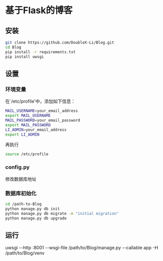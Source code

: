 # 基于Flask的博客
## 
## 安装
```bash
git clone https://github.com/DoubleX-Li/Blog.git
cd Blog
pip install -r requirements.txt
pip install uwsgi
```
## 设置
### 环境变量
在`/etc/profile'中，添加如下信息：
```bash
MAIL_USERNAME=your_email_address
export MAIL_USERNAME
MAIL_PASSWORD=your_email_password
export MAIL_PASSWORD
LI_ADMIN=your_email_address
export LI_ADMIN
```
再执行
```bash
source /etc/profile
```
### config.py
修改数据库地址

### 数据库初始化
```bash
cd /path-to-Blog
python manage.py db init
python manage.py db migrate -m "initial migration"
python manage.py db upgrade
```
## 运行
uwsgi --http :8001 --wsgi-file /path/to/Blog/manage.py --callable app -H /path/to/Blog/venv
